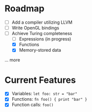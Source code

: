 # Roadmap
- [ ] Add a compiler utilizing LLVM
- [ ] Write OpenGL bindings
- [ ] Achieve Turing completeness
  - [ ] Expressions (in progress)
  - [x] Functions
  - [x] Memory-stored data
  
... more

# Current Features
- [x] Variables: `let foo: str = "bar"`
- [x] Functions: `fn foo() { print "bar" }`
- [x] Function calls: `foo()`
